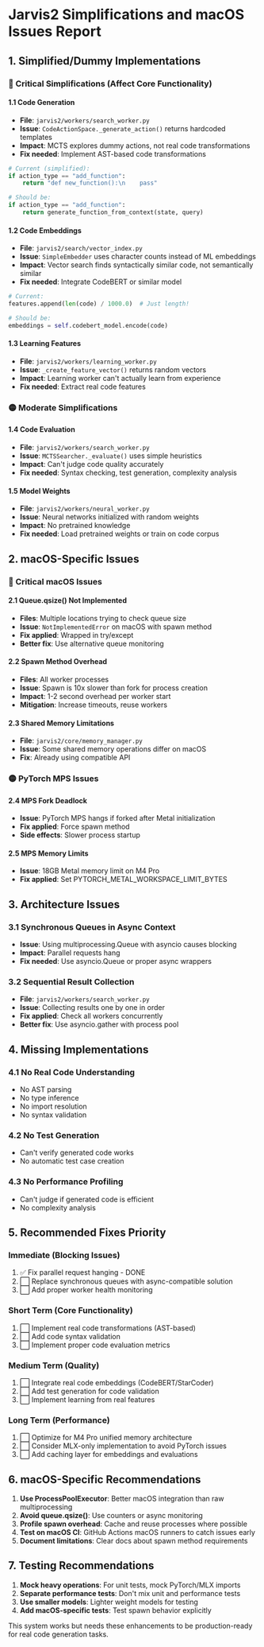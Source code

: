 # Jarvis2 Simplifications and macOS Issues Report

## 1. Simplified/Dummy Implementations

### 🔴 Critical Simplifications (Affect Core Functionality)

#### 1.1 Code Generation
- **File**: `jarvis2/workers/search_worker.py`
- **Issue**: `CodeActionSpace._generate_action()` returns hardcoded templates
- **Impact**: MCTS explores dummy actions, not real code transformations
- **Fix needed**: Implement AST-based code transformations

```python
# Current (simplified):
if action_type == "add_function":
    return "def new_function():\n    pass"

# Should be:
if action_type == "add_function":
    return generate_function_from_context(state, query)
```

#### 1.2 Code Embeddings
- **File**: `jarvis2/search/vector_index.py`
- **Issue**: `SimpleEmbedder` uses character counts instead of ML embeddings
- **Impact**: Vector search finds syntactically similar code, not semantically similar
- **Fix needed**: Integrate CodeBERT or similar model

```python
# Current:
features.append(len(code) / 1000.0)  # Just length!

# Should be:
embeddings = self.codebert_model.encode(code)
```

#### 1.3 Learning Features
- **File**: `jarvis2/workers/learning_worker.py`
- **Issue**: `_create_feature_vector()` returns random vectors
- **Impact**: Learning worker can't actually learn from experience
- **Fix needed**: Extract real code features

### 🟡 Moderate Simplifications

#### 1.4 Code Evaluation
- **File**: `jarvis2/workers/search_worker.py`
- **Issue**: `MCTSSearcher._evaluate()` uses simple heuristics
- **Impact**: Can't judge code quality accurately
- **Fix needed**: Syntax checking, test generation, complexity analysis

#### 1.5 Model Weights
- **File**: `jarvis2/workers/neural_worker.py`
- **Issue**: Neural networks initialized with random weights
- **Impact**: No pretrained knowledge
- **Fix needed**: Load pretrained weights or train on code corpus

## 2. macOS-Specific Issues

### 🔴 Critical macOS Issues

#### 2.1 Queue.qsize() Not Implemented
- **Files**: Multiple locations trying to check queue size
- **Issue**: `NotImplementedError` on macOS with spawn method
- **Fix applied**: Wrapped in try/except
- **Better fix**: Use alternative queue monitoring

#### 2.2 Spawn Method Overhead
- **Files**: All worker processes
- **Issue**: Spawn is 10x slower than fork for process creation
- **Impact**: 1-2 second overhead per worker start
- **Mitigation**: Increase timeouts, reuse workers

#### 2.3 Shared Memory Limitations
- **File**: `jarvis2/core/memory_manager.py`
- **Issue**: Some shared memory operations differ on macOS
- **Fix**: Already using compatible API

### 🟡 PyTorch MPS Issues

#### 2.4 MPS Fork Deadlock
- **Issue**: PyTorch MPS hangs if forked after Metal initialization
- **Fix applied**: Force spawn method
- **Side effects**: Slower process startup

#### 2.5 MPS Memory Limits
- **Issue**: 18GB Metal memory limit on M4 Pro
- **Fix applied**: Set PYTORCH_METAL_WORKSPACE_LIMIT_BYTES

## 3. Architecture Issues

### 3.1 Synchronous Queues in Async Context
- **Issue**: Using multiprocessing.Queue with asyncio causes blocking
- **Impact**: Parallel requests hang
- **Fix needed**: Use asyncio.Queue or proper async wrappers

### 3.2 Sequential Result Collection
- **File**: `jarvis2/workers/search_worker.py`
- **Issue**: Collecting results one by one in order
- **Fix applied**: Check all workers concurrently
- **Better fix**: Use asyncio.gather with process pool

## 4. Missing Implementations

### 4.1 No Real Code Understanding
- No AST parsing
- No type inference
- No import resolution
- No syntax validation

### 4.2 No Test Generation
- Can't verify generated code works
- No automatic test case creation

### 4.3 No Performance Profiling
- Can't judge if generated code is efficient
- No complexity analysis

## 5. Recommended Fixes Priority

### Immediate (Blocking Issues)
1. ✅ Fix parallel request hanging - DONE
2. ⬜ Replace synchronous queues with async-compatible solution
3. ⬜ Add proper worker health monitoring

### Short Term (Core Functionality)
1. ⬜ Implement real code transformations (AST-based)
2. ⬜ Add code syntax validation
3. ⬜ Implement proper code evaluation metrics

### Medium Term (Quality)
1. ⬜ Integrate real code embeddings (CodeBERT/StarCoder)
2. ⬜ Add test generation for code validation
3. ⬜ Implement learning from real features

### Long Term (Performance)
1. ⬜ Optimize for M4 Pro unified memory architecture
2. ⬜ Consider MLX-only implementation to avoid PyTorch issues
3. ⬜ Add caching layer for embeddings and evaluations

## 6. macOS-Specific Recommendations

1. **Use ProcessPoolExecutor**: Better macOS integration than raw multiprocessing
2. **Avoid queue.qsize()**: Use counters or async monitoring
3. **Profile spawn overhead**: Cache and reuse processes where possible
4. **Test on macOS CI**: GitHub Actions macOS runners to catch issues early
5. **Document limitations**: Clear docs about spawn method requirements

## 7. Testing Recommendations

1. **Mock heavy operations**: For unit tests, mock PyTorch/MLX imports
2. **Separate performance tests**: Don't mix unit and performance tests
3. **Use smaller models**: Lighter weight models for testing
4. **Add macOS-specific tests**: Test spawn behavior explicitly

This system works but needs these enhancements to be production-ready for real code generation tasks.